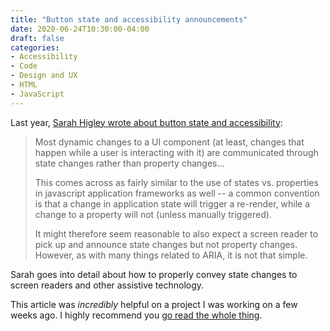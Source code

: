 ```yaml
---
title: "Button state and accessibility announcements"
date: 2020-06-24T10:30:00-04:00
draft: false
categories:
- Accessibility
- Code
- Design and UX
- HTML
- JavaScript
---
```


Last year, [Sarah Higley wrote about button state and accessibility](https://sarahmhigley.com/writing/playing-with-state/):

> Most dynamic changes to a UI component (at least, changes that happen while a user is interacting with it) are communicated through state changes rather than property changes...
>
> This comes across as fairly similar to the use of states vs. properties in javascript application frameworks as well -- a common convention is that a change in application state will trigger a re-render, while a change to a property will not (unless manually triggered).
>
> It might therefore seem reasonable to also expect a screen reader to pick up and announce state changes but not property changes. However, as with many things related to ARIA, it is not that simple.

Sarah goes into detail about how to properly convey state changes to screen readers and other assistive technology.

This article was *incredibly* helpful on a project I was working on a few weeks ago. I highly recommend you [go read the whole thing](https://sarahmhigley.com/writing/playing-with-state/).